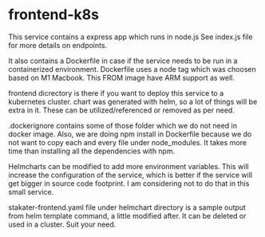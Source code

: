 # frontend-k8s

This service contains a express app which runs in node.js
See index.js file for more details on endpoints.

It also contains a Dockerfile in case if the service needs to be run in a containerized environment.
Dockerfile uses a node tag which was choosen based on M1 Macbook. This FROM image have ARM support as well.

frontend dicrectory is there if you want to deploy this service to a kubernetes cluster.
chart was generated with helm, so a lot of things will be extra in it. These can be utilized/referenced or removed as per need.

.dockerignore contains some of those folder which we do not need in docker image.
Also, we are doing npm install in Dockerfile because we do not want to copy each and every file under node_modules. It takes more time than installing all the dependencies with npm.


Helmcharts can be modified to add more environment variables. This will increase the configuration of the service, which is better if the service will get bigger in source code footprint. I am considering not to do that in this small service.


stakater-frontend.yaml file under helmchart directory is a sample output from helm template command, a little modified after. It can be deleted or used in a cluster. Suit your need.